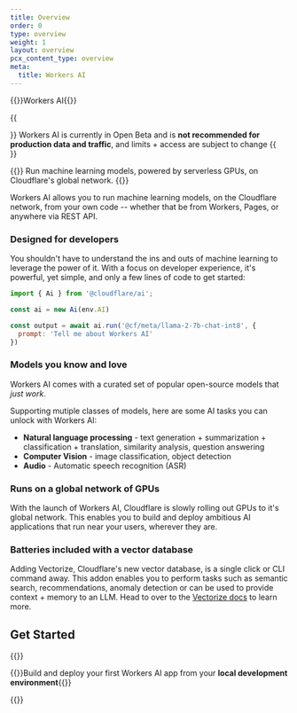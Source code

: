 ```yaml
---
title: Overview
order: 0
type: overview
weight: 1
layout: overview
pcx_content_type: overview
meta:
  title: Workers AI
---
```


{{<heading-pill style="beta" heading="h1">}}Workers AI{{</heading-pill>}}

{{<Aside type="warning">}}
Workers AI is currently in Open Beta and is **not recommended for production data and traffic**, and limits + access are subject to change
{{</Aside>}}

{{<description>}}
Run machine learning models, powered by serverless GPUs, on Cloudflare's global network.
{{</description>}}

Workers AI allows you to run machine learning models, on the Cloudflare network, from your own code -- whether that be from Workers, Pages, or anywhere via REST API.

### Designed for developers

You shouldn't have to understand the ins and outs of machine learning to leverage the power of it. With a focus on developer experience, it's powerful, yet simple, and only a few lines of code to get started:

```js
import { Ai } from '@cloudflare/ai';

const ai = new Ai(env.AI)

const output = await ai.run('@cf/meta/llama-2-7b-chat-int8', {
  prompt: 'Tell me about Workers AI'  
})
```

### Models you know and love

Workers AI comes with a curated set of popular open-source models that *just work*.

Supporting mutiple classes of models, here are some AI tasks you can unlock with Workers AI:

* **Natural language processing** - text generation + summarization + classification + translation, similarity analysis, question answering
* **Computer Vision** - image classification, object detection
* **Audio** - Automatic speech recognition (ASR)

### Runs on a global network of GPUs

With the launch of Workers AI, Cloudflare is slowly rolling out GPUs to it's global network. This enables you to build and deploy ambitious AI applications that run near your users, wherever they are.

### Batteries included with a vector database

Adding Vectorize, Cloudflare's new vector database, is a single click or CLI command away. This addon enables you to perform tasks such as semantic search, recommendations, anomaly detection or can be used to provide context + memory to an LLM. Head to over to the [Vectorize docs](/vectorize) to learn more. 

## Get Started
 
{{<resource-group>}}
 
{{<resource header="Get started - CLI" href="/workers-ai/get-started/workers-wrangler" icon="learning-center-book">}}Build and deploy your first Workers AI app from your **local development environment**{{</resource>}}
 
{{</resource-group>}}

